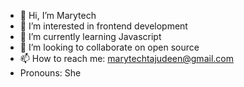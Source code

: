 - 👋 Hi, I’m Marytech
- 👀 I’m interested in frontend development
- 🌱 I’m currently learning Javascript
- 💞️ I’m looking to collaborate on open source
- 📫 How to reach me: marytechtajudeen@gmail.com
- Pronouns: She
<!---
marytechme/marytechme is a ✨ special ✨ repository because its `README.md` (this file) appears on your GitHub profile.
You can click the Preview link to take a look at your changes.
--->

